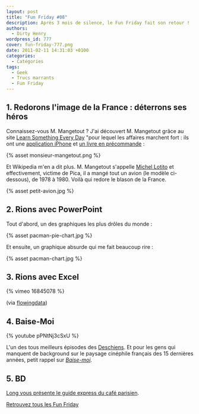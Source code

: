 ```yaml
---
layout: post
title: "Fun Friday #08"
description: Après 3 mois de silence, le Fun Friday fait son retour !
authors:
  - Dirty Henry
wordpress_id: 777
cover: fun-friday-777.png
date: 2011-02-11 14:31:03 +0100
categories:
  - Catégories
tags:
  - Geek
  - Trucs marrants
  - Fun Friday
---
```


## 1. Redorons l'image de la France : déterrons ses héros

Connaissez-vous M. Mangetout ? J'ai découvert M. Mangetout grâce au site
[Learn Something Every Day](http://www.learnsomethingeveryday.co.uk/#/2010/11/06)
"pour lequel les affaires marchent fort : ils ont une
[application iPhone](http://itunes.apple.com/fr/app/learn-something-every-day/id403233770?mt=8)
et
[un livre en précommande](http://www.amazon.com/Learn-Something-Every-Day-Young/dp/0399536663")
:

{% asset monsieur-mangetout.png %}

Et Wikipedia m'en a dit plus. M. Mangetout s'appelle
[Michel Lotito](http://fr.wikipedia.org/wiki/Monsieur_Mangetout) et
effectivement, victime de Pica, il a mangé tout un avion (le modèle ci-dessous),
de 1978 à 1980. Voilà qui redore le blason de la France.

{% asset petit-avion.jpg %}

## 2. Rions avec PowerPoint

Tout d'abord, un des graphiques les plus drôles du monde :

{% asset pacman-pie-chart.jpg %}

Et ensuite, un graphique absurde qui me fait beaucoup rire :

{% asset pacman-chart.jpg %}

## 3. Rions avec Excel

{% vimeo 16845078 %}

(via [flowingdata](http://flowingdata.com/2010/11/24/spreadsheet-invasion/))

## 4. Baise-Moi

{% youtube pPNtNj3cSxU %}

L'un des tous meilleurs épisodes des [Deschiens][2]. Et pour les gens qui
manquent de background sur le paysage cinéphile français des 15 dernières
années, petit rappel sur [_Baise-moi_][1].

## 5. BD

[Long vous présente le guide express du café parisien](http://long.blog.lemonde.fr/2010/12/08/un-cafe-a-paris/).

[Retrouvez tous les Fun Friday](mot164)

[1]: https://fr.wikipedia.org/wiki/Baise-moi_(film)
[2]: https://fr.wikipedia.org/wiki/Les_Deschiens
